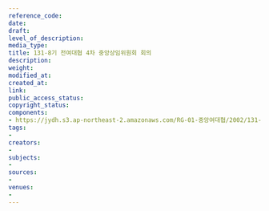 ```yaml
---
reference_code: 
date: 
draft: 
level_of_description: 
media_type: 
title: 131-8기 전여대협 4차 중앙상임위원회 회의
description: 
weight: 
modified_at: 
created_at: 
link: 
public_access_status: 
copyright_status: 
components:
- https://jydh.s3.ap-northeast-2.amazonaws.com/RG-01-중앙여대협/2002/131-8기+전여대협+4차+중앙상임위원회+회의.pdf
tags:
- 
creators:
- 
subjects:
- 
sources:
- 
venues:
- 
---
```

